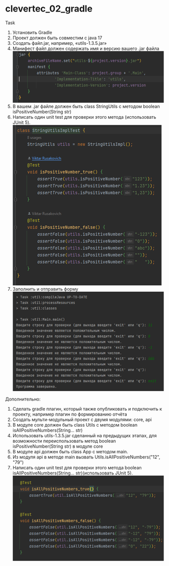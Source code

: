# clevertec_02_gradle

Task 
1. Установить Gradle 
2. Проект должен быть совместим с java 17 
3. Создать файл.jar, например, «utils-1.3.5.jar» 
4. Манифест файл должен содержать имя и версию вашего .jar файла 
![](util/src/main/resources/img.png) 
5. В вашем .jar файле должен быть class StringUtils с методом boolean isPositiveNumber(String str) 
6. Написать один unit test для проверки этого метода (использовать JUnit 5). 
![](util/src/main/resources/img_2.png)
7. Заполнить и отправить форму 
![](util/src/main/resources/img_1.png)

Дополнительно: 
1. Сделать gradle плагин, который также опубликовать и подключить к проекту, например плагин по формированию отчёта 
2. Создать мульти-модульный проект с двумя модулями: core, api 
3. В модуле core должен быть class Utils с методом boolean isAllPositiveNumbers(String… str)
4. Использовать utils-1.3.5.jar сделанный на предыдущих этапах, для возможности переиспользовать метод boolean isPositiveNumber(String str) в модуле core 
5. В модуле api должен быть class App с методом main. 
6. Из модуля api в методе main вызвать Utils.isAllPositiveNumbers("12", "79") 
7. Написать один unit test для проверки этого метода boolean isAllPositiveNumbers(String… str)(использовать JUnit 5).
![](util/src/main/resources/img_3.png)


